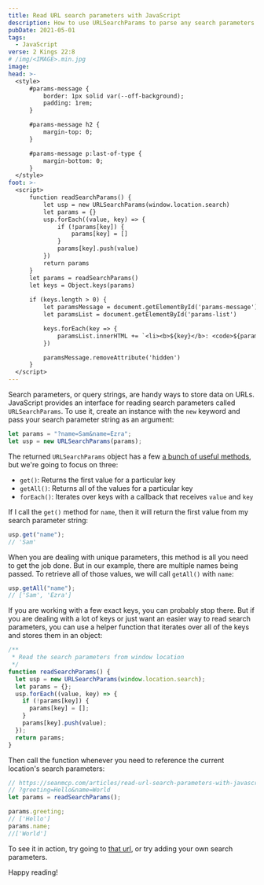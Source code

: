 ```yaml
---
title: Read URL search parameters with JavaScript
description: How to use URLSearchParams to parse any search parameters string like window.location.search
pubDate: 2021-05-01
tags:
  - JavaScript
verse: 2 Kings 22:8
# /img/<IMAGE>.min.jpg
image:
head: >-
  <style>
      #params-message {
          border: 1px solid var(--off-background);
          padding: 1rem;
      }

      #params-message h2 {
          margin-top: 0;
      }

      #params-message p:last-of-type {
          margin-bottom: 0;
      }
  </style>
foot: >-
  <script>
      function readSearchParams() {
          let usp = new URLSearchParams(window.location.search)
          let params = {}
          usp.forEach((value, key) => {
              if (!params[key]) {
                  params[key] = []
              }
              params[key].push(value)
          })
          return params
      }
      let params = readSearchParams()
      let keys = Object.keys(params)
      
      if (keys.length > 0) {
          let paramsMessage = document.getElementById('params-message')
          let paramsList = document.getElementById('params-list')

          keys.forEach(key => {
              paramsList.innerHTML += `<li><b>${key}</b>: <code>${params[key].join('</code>&nbsp;<code>')}</code></li>`
          })

          paramsMessage.removeAttribute('hidden')
      }
  </script>
---
```


<div id="params-message" hidden>
    <h2>Hello search params!</h2>
    <p>The following parameters were detected on this page:</p>
    <ul id="params-list"></ul>
    <p>To learn how I did this, read on or inspect the source code for this page.</p>
</div>

Search parameters, or query strings, are handy ways to store data on URLs. JavaScript provides an interface for reading search parameters called `URLSearchParams`. To use it, create an instance with the `new` keyword and pass your search parameter string as an argument:

```js
let params = "?name=Sam&name=Ezra";
let usp = new URLSearchParams(params);
```

The returned `URLSearchParams` object has a few [a bunch of useful methods](https://developer.mozilla.org/en-US/docs/Web/API/URLSearchParams#methods), but we're going to focus on three:

- `get()`: Returns the first value for a particular key
- `getAll()`: Returns all of the values for a particular key
- `forEach()`: Iterates over keys with a callback that receives `value` and `key`

If I call the `get()` method for `name`, then it will return the first value from my search parameter string:

```js
usp.get("name");
// 'Sam'
```

When you are dealing with unique parameters, this method is all you need to get the job done. But in our example, there are multiple names being passed. To retrieve all of those values, we will call `getAll()` with `name`:

```js
usp.getAll("name");
// ['Sam', 'Ezra']
```

If you are working with a few exact keys, you can probably stop there. But if you are dealing with a lot of keys or just want an easier way to read search parameters, you can use a helper function that iterates over all of the keys and stores them in an object:

```js
/**
 * Read the search parameters from window location
 */
function readSearchParams() {
  let usp = new URLSearchParams(window.location.search);
  let params = {};
  usp.forEach((value, key) => {
    if (!params[key]) {
      params[key] = [];
    }
    params[key].push(value);
  });
  return params;
}
```

Then call the function whenever you need to reference the current location's search parameters:

```js
// https://seanmcp.com/articles/read-url-search-parameters-with-javascript/
// ?greeting=Hello&name=World
let params = readSearchParams();

params.greeting;
// ['Hello']
params.name;
//['World']
```

To see it in action, try going to [that url](./?greeting=Hello&name=World), or try adding your own search parameters.

Happy reading!
